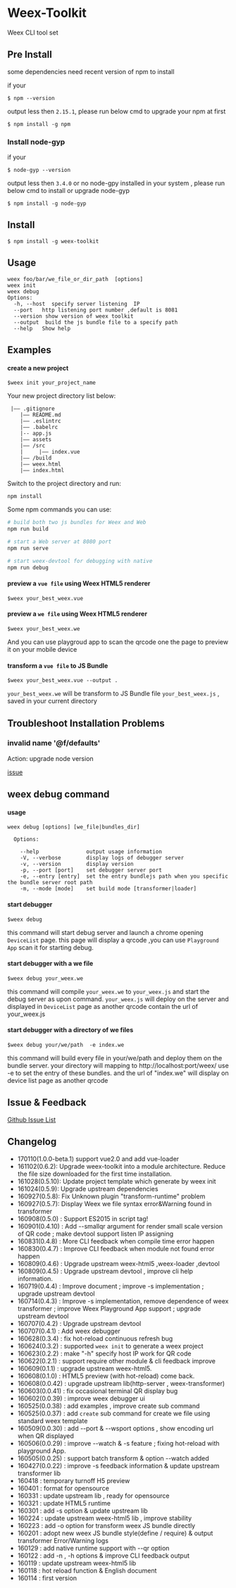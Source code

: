Weex-Toolkit
============

Weex CLI tool set

## Pre Install
some dependencies need recent version of npm to install

if your
```
$ npm --version
```
output less then `2.15.1`, please run below cmd to upgrade your npm at first
```
$ npm install -g npm
```

### Install node-gyp
if your
```
$ node-gyp --version
```
output less then `3.4.0` or no node-gpy installed in your system , please run below cmd to install or upgrade node-gyp
```
$ npm install -g node-gyp
```

## Install
```
$ npm install -g weex-toolkit
```

## Usage

```
weex foo/bar/we_file_or_dir_path  [options]
weex init
weex debug
Options:
  -h, --host  specify server listening  IP 
  --port   http listening port number ,default is 8081                 
  --version show version of weex toolkit 
  --output  build the js bundle file to a specify path
  --help   Show help                                                   
```

## Examples

#### create a new project

```
$weex init your_project_name
```
Your new project directory list below:

```
 |—— .gitignore
    |—— README.md
    |—— .eslintrc
    |—— .babelrc
    |-- app.js
    |—— assets
    |—— /src
    |     |—— index.vue
    |—— /build
    |—— weex.html
    |—— index.html
```
Switch to the project directory and run:

```
npm install
```
Some npm commands you can use:

```bash
# build both two js bundles for Weex and Web
npm run build

# start a Web server at 8080 port
npm run serve

# start weex-devtool for debugging with native
npm run debug
```


#### preview a `vue file` using Weex HTML5 renderer 
```
$weex your_best_weex.vue
```

#### preview a `we file` using Weex HTML5 renderer 
```
$weex your_best_weex.we
```

And you can use playgroud app to scan the qrcode one the page to preview it on your mobile device

#### transform a `vue file` to JS Bundle
```
$weex your_best_weex.vue --output .
```
`your_best_weex.we` will be transform to JS Bundle file `your_best_weex.js` , saved in your current directory




## Troubleshoot Installation Problems

### invalid name '@f/defaults'

Action: upgrade node version

[issue](https://github.com/weexteam/weex-toolkit/issues/17) 

## weex debug command
#### usage
```
weex debug [options] [we_file|bundles_dir]
            
  Options:

    --help               output usage information
    -V, --verbose        display logs of debugger server
    -v, --version        display version
    -p, --port [port]    set debugger server port
    -e, --entry [entry]  set the entry bundlejs path when you specific the bundle server root path
    -m, --mode [mode]    set build mode [transformer|loader]
```

#### start debugger
```
$weex debug
```
this command will start debug server and launch a chrome opening `DeviceList` page.
this page will display a qrcode ,you can use `Playground App` scan it for starting debug.

#### start debugger with a we file
```
$weex debug your_weex.we
```
this command will compile `your_weex.we` to `your_weex.js`  and start the debug server as upon command.
`your_weex.js` will deploy on the server and displayed in `DeviceList` page as  another qrcode contain the url of your_weex.js


#### start debugger with a directory of we files
```
$weex debug your/we/path  -e index.we
``` 
this command will build every file in your/we/path and deploy them on the bundle server. your directory will mapping to  http://localhost:port/weex/ 
use -e to set the entry of these bundles. and the url of "index.we" will display on device list page as another qrcode 


## Issue & Feedback

[Github Issue List](https://github.com/weexteam/weex-toolkit/issues)

## Changelog
* 170110(1.0.0-beta.1) support vue2.0 and add vue-loader
* 161102(0.6.2):  Upgrade weex-toolkit into a module architecture. Reduce the file size downloaded for the first time installation. 
* 161028(0.5.10): Update project template which generate by weex init
* 161024(0.5.9):  Upgrade upstream dependencies
* 160927(0.5.8):  Fix Unknown plugin "transform-runtime" problem 
* 160927(0.5.7):  Display Weex we file syntax error&Warning found in transformer
* 160908(0.5.0) : Support ES2015 in script tag!
* 160901(0.4.10) : Add --smallqr argument for render small scale version of QR code ; make devtool support listen IP assigning
* 160831(0.4.8) : More CLI feedback when compile time error happen
* 160830(0.4.7) : Improve CLI feedback when module not found error happen
* 160809(0.4.6) : Upgrade upstream weex-html5 ,weex-loader ,devtool
* 160809(0.4.5) : Upgrade upstream devtool , improve cli help information.
* 160719(0.4.4) : Improve document ; improve -s implementation ; upgrade upstream devtool
* 160714(0.4.3) : Improve -s implementation, remove dependence of weex transformer ; improve Weex Playground App support ; upgrade upstream devtool
* 160707(0.4.2) : Upgrade upstream devtool
* 160707(0.4.1) : Add weex debugger
* 160628(0.3.4) : fix hot-reload continuous refresh  bug
* 160624(0.3.2) : supported `weex init` to generate a weex project
* 160623(0.2.2) : make "-h" specify host IP work for QR code 
* 160622(0.2.1) : support require other module & cli feedback improve
* 160609(0.1.1) : upgrade upstream weex-html5.
* 160608(0.1.0) : HTML5 preview (with hot-reload) come back.
* 160608(0.0.42) : upgrade upstream lib(http-server , weex-transformer) 
* 160603(0.0.41) : fix occasional terminal QR display bug
* 160602(0.0.39) : improve weex debugger ui 
* 160525(0.0.38) : add examples , improve create sub command
* 160525(0.0.37) : add `create` sub command for create we file using standard weex template
* 160509(0.0.30) : add --port & --wsport options , show encoding url when QR displayed
* 160506(0.0.29) : improve --watch & -s feature ; fixing hot-reload with playground App.
* 160505(0.0.25) : support batch transform & option --watch added
* 160427(0.0.22) : improve -s feedback information & update upstream transformer lib
* 160418 : temporary turnoff H5 preview
* 160401 : format for opensource
* 160331 : update upstream lib , ready for opensource
* 160321 : update HTML5 runtime
* 160301 : add -s option & update upstream lib
* 160224 : update upstream weex-html5 lib , improve stability
* 160223 : add -o option for transform weex JS bundle directly
* 160201 : adopt new weex JS bundle style(define / require) & output transformer Error/Warning logs
* 160129 : add native runtime support with --qr option
* 160122 : add -n , -h options & improve CLI feedback output
* 160119 : update upstream weex-html5 lib
* 160118 : hot reload function & English document
* 160114 : first version 
